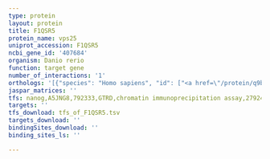 ```yaml
---
type: protein
layout: protein
title: F1QSR5
protein_name: vps25
uniprot_accession: F1QSR5
ncbi_gene_id: '407684'
organism: Danio rerio
function: target gene
number_of_interactions: '1'
orthologs: '[{"species": "Homo sapiens", "id": ["<a href=\"/protein/q9brg1\">Q9BRG1</a>"]}, {"species": "Mus musculus", "id": ["<a href=\"/protein/q9cq80\">Q9CQ80</a>"]}, {"species": "Rattus norvegicus", "id": ["<a href=\"/protein/p0c0a1\">P0C0A1</a>"]}, {"species": "Drosophila melanogaster", "id": ["<a href=\"/protein/q7jxv9\">Q7JXV9</a>"]}, {"species": "Caenorhabditis elegans", "id": ["<a href=\"/protein/q9u354\">Q9U354</a>"]}, {"species": "Saccharomyces cerevisiae", "id": ["<a href=\"/protein/p47142\">P47142</a>"]}]'
jaspar_matrices: ''
tfs: nanog,A5JNG8,792333,GTRD,chromatin immunoprecipitation assay,27924024%5Buid%5D,No
targets: ''
tfs_download: tfs_of_F1QSR5.tsv
targets_download: ''
bindingSites_download: ''
binding_sites_ls: ''

---
```

